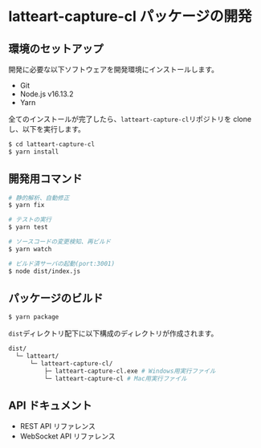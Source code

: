 # latteart-capture-cl パッケージの開発

## 環境のセットアップ

開発に必要な以下ソフトウェアを開発環境にインストールします。

- Git
- Node.js v16.13.2
- Yarn

全てのインストールが完了したら、`latteart-capture-cl`リポジトリを clone し、以下を実行します。

```bash
$ cd latteart-capture-cl
$ yarn install
```

## 開発用コマンド

```bash
# 静的解析、自動修正
$ yarn fix

# テストの実行
$ yarn test

# ソースコードの変更検知、再ビルド
$ yarn watch

# ビルド済サーバの起動(port:3001)
$ node dist/index.js
```

## パッケージのビルド

```bash
$ yarn package
```

`dist`ディレクトリ配下に以下構成のディレクトリが作成されます。

```bash
dist/
  └─ latteart/
      └─ latteart-capture-cl/
          ├─ latteart-capture-cl.exe # Windows用実行ファイル
          └─ latteart-capture-cl # Mac用実行ファイル
```

## API ドキュメント

- REST API リファレンス
- WebSocket API リファレンス

